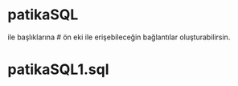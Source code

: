 # patikaSQL

<a patikaSQL="patikaSQL1.sql"></a> ile başlıklarına # ön eki ile erişebileceğin bağlantılar oluşturabilirsin.


# patikaSQL1.sql
